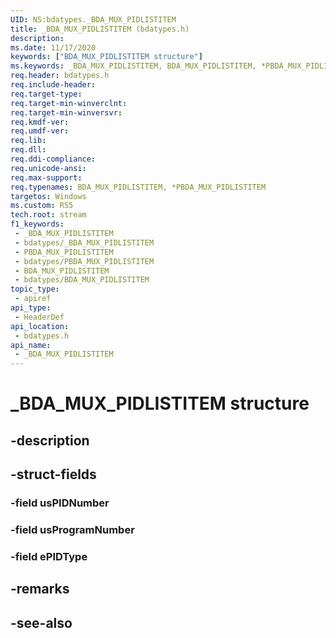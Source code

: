 ```yaml
---
UID: NS:bdatypes._BDA_MUX_PIDLISTITEM
title: _BDA_MUX_PIDLISTITEM (bdatypes.h)
description: 
ms.date: 11/17/2020
keywords: ["BDA_MUX_PIDLISTITEM structure"]
ms.keywords: _BDA_MUX_PIDLISTITEM, BDA_MUX_PIDLISTITEM, *PBDA_MUX_PIDLISTITEM,
req.header: bdatypes.h
req.include-header: 
req.target-type: 
req.target-min-winverclnt: 
req.target-min-winversvr: 
req.kmdf-ver: 
req.umdf-ver: 
req.lib: 
req.dll: 
req.ddi-compliance: 
req.unicode-ansi: 
req.max-support: 
req.typenames: BDA_MUX_PIDLISTITEM, *PBDA_MUX_PIDLISTITEM
targetos: Windows
ms.custom: RS5
tech.root: stream
f1_keywords:
 - _BDA_MUX_PIDLISTITEM
 - bdatypes/_BDA_MUX_PIDLISTITEM
 - PBDA_MUX_PIDLISTITEM
 - bdatypes/PBDA_MUX_PIDLISTITEM
 - BDA_MUX_PIDLISTITEM
 - bdatypes/BDA_MUX_PIDLISTITEM
topic_type:
 - apiref
api_type:
 - HeaderDef
api_location:
 - bdatypes.h
api_name:
 - _BDA_MUX_PIDLISTITEM
---
```


# _BDA_MUX_PIDLISTITEM structure

## -description

## -struct-fields

### -field usPIDNumber

### -field usProgramNumber

### -field ePIDType

## -remarks

## -see-also

